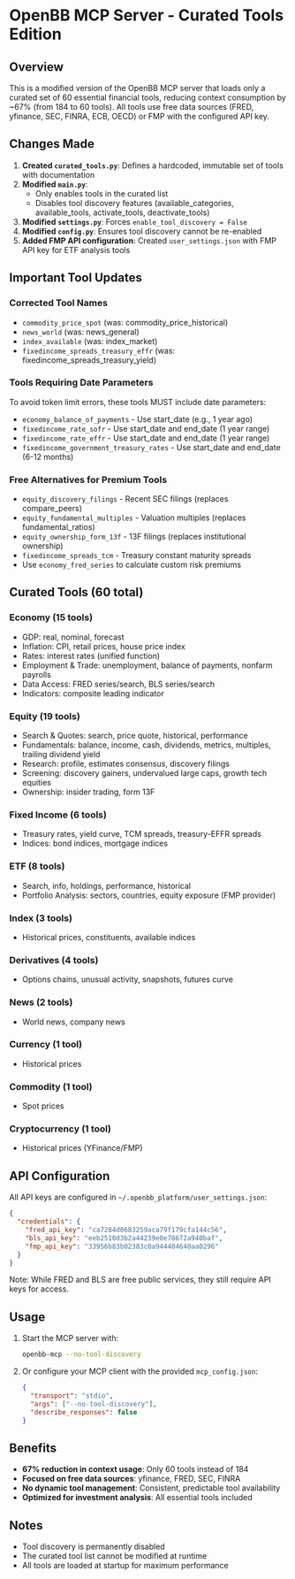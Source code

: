 # OpenBB MCP Server - Curated Tools Edition

## Overview

This is a modified version of the OpenBB MCP server that loads only a curated set of 60 essential financial tools, reducing context consumption by ~67% (from 184 to 60 tools). All tools use free data sources (FRED, yfinance, SEC, FINRA, ECB, OECD) or FMP with the configured API key.

## Changes Made

1. **Created `curated_tools.py`**: Defines a hardcoded, immutable set of tools with documentation
2. **Modified `main.py`**: 
   - Only enables tools in the curated list
   - Disables tool discovery features (available_categories, available_tools, activate_tools, deactivate_tools)
3. **Modified `settings.py`**: Forces `enable_tool_discovery = False`
4. **Modified `config.py`**: Ensures tool discovery cannot be re-enabled
5. **Added FMP API configuration**: Created `user_settings.json` with FMP API key for ETF analysis tools

## Important Tool Updates

### Corrected Tool Names
- `commodity_price_spot` (was: commodity_price_historical)
- `news_world` (was: news_general)
- `index_available` (was: index_market)
- `fixedincome_spreads_treasury_effr` (was: fixedincome_spreads_treasury_yield)

### Tools Requiring Date Parameters
To avoid token limit errors, these tools MUST include date parameters:
- `economy_balance_of_payments` - Use start_date (e.g., 1 year ago)
- `fixedincome_rate_sofr` - Use start_date and end_date (1 year range)
- `fixedincome_rate_effr` - Use start_date and end_date (1 year range)
- `fixedincome_government_treasury_rates` - Use start_date and end_date (6-12 months)

### Free Alternatives for Premium Tools
- `equity_discovery_filings` - Recent SEC filings (replaces compare_peers)
- `equity_fundamental_multiples` - Valuation multiples (replaces fundamental_ratios)
- `equity_ownership_form_13f` - 13F filings (replaces institutional ownership)
- `fixedincome_spreads_tcm` - Treasury constant maturity spreads
- Use `economy_fred_series` to calculate custom risk premiums

## Curated Tools (60 total)

### Economy (15 tools)
- GDP: real, nominal, forecast
- Inflation: CPI, retail prices, house price index
- Rates: interest rates (unified function)
- Employment & Trade: unemployment, balance of payments, nonfarm payrolls
- Data Access: FRED series/search, BLS series/search
- Indicators: composite leading indicator

### Equity (19 tools)
- Search & Quotes: search, price quote, historical, performance
- Fundamentals: balance, income, cash, dividends, metrics, multiples, trailing dividend yield
- Research: profile, estimates consensus, discovery filings
- Screening: discovery gainers, undervalued large caps, growth tech equities
- Ownership: insider trading, form 13F

### Fixed Income (6 tools)
- Treasury rates, yield curve, TCM spreads, treasury-EFFR spreads
- Indices: bond indices, mortgage indices

### ETF (8 tools)
- Search, info, holdings, performance, historical
- Portfolio Analysis: sectors, countries, equity exposure (FMP provider)

### Index (3 tools)
- Historical prices, constituents, available indices

### Derivatives (4 tools)
- Options chains, unusual activity, snapshots, futures curve

### News (2 tools)
- World news, company news

### Currency (1 tool)
- Historical prices

### Commodity (1 tool)
- Spot prices

### Cryptocurrency (1 tool)
- Historical prices (YFinance/FMP)

## API Configuration

All API keys are configured in `~/.openbb_platform/user_settings.json`:
```json
{
  "credentials": {
    "fred_api_key": "ca7284d0683259aca79f179cfa144c56",
    "bls_api_key": "eeb2510d3b2a44239e0e78672a940baf",
    "fmp_api_key": "33956b83b02383c0a944404640aa0296"
  }
}
```

Note: While FRED and BLS are free public services, they still require API keys for access.

## Usage

1. Start the MCP server with:
   ```bash
   openbb-mcp --no-tool-discovery
   ```

2. Or configure your MCP client with the provided `mcp_config.json`:
   ```json
   {
     "transport": "stdio",
     "args": ["--no-tool-discovery"],
     "describe_responses": false
   }
   ```

## Benefits

- **67% reduction in context usage**: Only 60 tools instead of 184
- **Focused on free data sources**: yfinance, FRED, SEC, FINRA
- **No dynamic tool management**: Consistent, predictable tool availability
- **Optimized for investment analysis**: All essential tools included

## Notes

- Tool discovery is permanently disabled
- The curated tool list cannot be modified at runtime
- All tools are loaded at startup for maximum performance